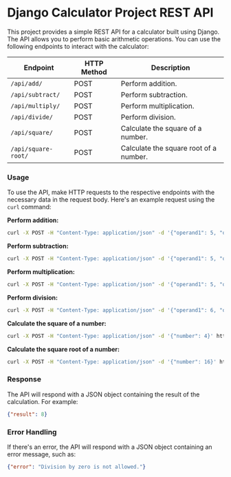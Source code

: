 # Django Calculator Project REST API

This project provides a simple REST API for a calculator built using Django. The API allows you to perform basic arithmetic operations. You can use the following endpoints to interact with the calculator:

| Endpoint                        | HTTP Method | Description                              |
|---------------------------------|-------------|------------------------------------------|
| `/api/add/`                     | POST        | Perform addition.                        |
| `/api/subtract/`                | POST        | Perform subtraction.                     |
| `/api/multiply/`                | POST        | Perform multiplication.                  |
| `/api/divide/`                  | POST        | Perform division.                        |
| `/api/square/`                  | POST        | Calculate the square of a number.       |
| `/api/square-root/`             | POST        | Calculate the square root of a number.  |

### Usage

To use the API, make HTTP requests to the respective endpoints with the necessary data in the request body. Here's an example request using the `curl` command:

**Perform addition:**

```bash
curl -X POST -H "Content-Type: application/json" -d '{"operand1": 5, "operand2": 3}' http://your-api-url/api/add/
```

**Perform subtraction:**

```bash
curl -X POST -H "Content-Type: application/json" -d '{"operand1": 5, "operand2": 3}' http://your-api-url/api/subtract/
```

**Perform multiplication:**

```bash
curl -X POST -H "Content-Type: application/json" -d '{"operand1": 5, "operand2": 3}' http://your-api-url/api/multiply/
```

**Perform division:**

```bash
curl -X POST -H "Content-Type: application/json" -d '{"operand1": 6, "operand2": 2}' http://your-api-url/api/divide/
```

**Calculate the square of a number:**

```bash
curl -X POST -H "Content-Type: application/json" -d '{"number": 4}' http://your-api-url/api/square/
```

**Calculate the square root of a number:**

```bash
curl -X POST -H "Content-Type: application/json" -d '{"number": 16}' http://your-api-url/api/square-root/
```

### Response

The API will respond with a JSON object containing the result of the calculation. For example:

```json
{"result": 8}
```

### Error Handling

If there's an error, the API will respond with a JSON object containing an error message, such as:

```json
{"error": "Division by zero is not allowed."}
```
